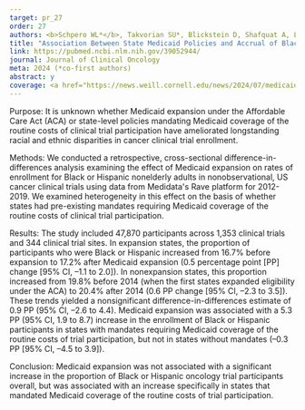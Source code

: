 ```yaml
---
target: pr_27
order: 27
authors: <b>Schpero WL*</b>, Takvorian SU*, Blickstein D, Shafquat A, Liu J, Chatterjee AK, Lamont EB, Chatterjee P
title: "Association Between State Medicaid Policies and Accrual of Black or Hispanic Patients to Cancer Clinical Trials"
link: https://pubmed.ncbi.nlm.nih.gov/39052944/
journal: Journal of Clinical Oncology
meta: 2024 (*co-first authors)
abstract: y
coverage: <a href="https://news.weill.cornell.edu/news/2024/07/medicaid-policies-increase-diverse-participation-in-cancer-clinical-trials" target="_blank">Weill Cornell</a>
---
```

Purpose: It is unknown whether Medicaid expansion under the Affordable Care Act (ACA) or state-level policies mandating Medicaid coverage of the routine costs of clinical trial participation have ameliorated longstanding racial and ethnic disparities in cancer clinical trial enrollment.

Methods: We conducted a retrospective, cross-sectional difference-in-differences analysis examining the effect of Medicaid expansion on rates of enrollment for Black or Hispanic nonelderly adults in nonobservational, US cancer clinical trials using data from Medidata's Rave platform for 2012-2019. We examined heterogeneity in this effect on the basis of whether states had pre-existing mandates requiring Medicaid coverage of the routine costs of clinical trial participation.

Results: The study included 47,870 participants across 1,353 clinical trials and 344 clinical trial sites. In expansion states, the proportion of participants who were Black or Hispanic increased from 16.7% before expansion to 17.2% after Medicaid expansion (0.5 percentage point [PP] change [95% CI, –1.1 to 2.0]). In nonexpansion states, this proportion increased from 19.8% before 2014 (when the first states expanded eligibility under the ACA) to 20.4% after 2014 (0.6 PP change [95% CI, –2.3 to 3.5]). These trends yielded a nonsignificant difference-in-differences estimate of 0.9 PP (95% CI, –2.6 to 4.4). Medicaid expansion was associated with a 5.3 PP (95% CI, 1.9 to 8.7) increase in the enrollment of Black or Hispanic participants in states with mandates requiring Medicaid coverage of the routine costs of trial participation, but not in states without mandates (–0.3 PP [95% CI, –4.5 to 3.9]).

Conclusion: Medicaid expansion was not associated with a significant increase in the proportion of Black or Hispanic oncology trial participants overall, but was associated with an increase specifically in states that mandated Medicaid coverage of the routine costs of trial participation.